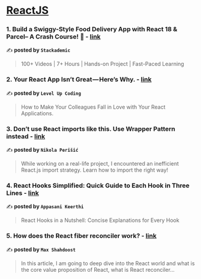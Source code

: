 
<h1><a href=https://medium.com/tag/reactjs/recommended target="_blank" rel="noopener noreferrer">ReactJS</a></h1>
<h3>1. Build a Swiggy-Style Food Delivery App with React 18 & Parcel– A Crash Course! 🚀 - <a href="https://medium.com/stackademic/build-a-swiggy-style-food-delivery-app-with-react-18-parcel-a-crash-course-a3af8dfa5655" target="_blank" rel="noopener noreferrer">link</a></h3>

✍️ **posted by `Stackademic`**

<blockquote>100+ Videos | 7+ Hours | Hands-on Project | Fast-Paced Learning</blockquote>

<h3>2. Your React App Isn’t Great — Here’s Why. - <a href="https://medium.com/gitconnected/your-react-app-isnt-great-here-s-why-5eb61b3f110b" target="_blank" rel="noopener noreferrer">link</a></h3>

✍️ **posted by `Level Up Coding`**

<blockquote>How to Make Your Colleagues Fall in Love with Your React Applications.</blockquote>

<h3>3. Don’t use React imports like this. Use Wrapper Pattern instead - <a href="https://medium.com/@perisicnikola37/dont-use-react-imports-like-this-use-wrapper-pattern-instead-b7a49b864ff4" target="_blank" rel="noopener noreferrer">link</a></h3>

✍️ **posted by `Nikola Perišić`**

<blockquote>While working on a real-life project, I encountered an inefficient React.js import strategy. Learn how to import the right way!</blockquote>

<h3>4. React Hooks Simplified: Quick Guide to Each Hook in Three Lines - <a href="https://medium.com/@keerthi.appasani1/react-hooks-simplified-quick-guide-to-each-hook-in-three-lines-28880ada36a4" target="_blank" rel="noopener noreferrer">link</a></h3>

✍️ **posted by `Appasani Keerthi`**

<blockquote>React Hooks in a Nutshell: Concise Explanations for Every Hook</blockquote>

<h3>5. How does the React fiber reconciler work? - <a href="https://medium.com/@maxtsh/how-does-the-react-fiber-reconciler-work-77c3650127da" target="_blank" rel="noopener noreferrer">link</a></h3>

✍️ **posted by `Max Shahdoost`**

<blockquote>In this article, I am going to deep dive into the React world and what is the core value proposition of React, what is React reconciler…</blockquote>

